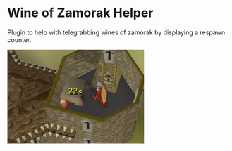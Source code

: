 # Wine of Zamorak Helper
Plugin to help with telegrabbing wines of zamorak by displaying a respawn counter.

![example.png](example.png)